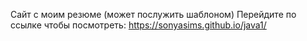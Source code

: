 Сайт с моим резюме (может послужить шаблоном)
Перейдите по ссылке чтобы посмотреть:
https://sonyasims.github.io/java1/
